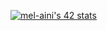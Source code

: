 <a  href="https://github.com/oakoudad/badge42"><img src="https://badge.mediaplus.ma/black/mel-aini" alt="mel-aini's 42 stats" /></a>
<div style="display: none;">
  <h1>test1</h1>
  <img align="center" width="200" src="https://github.com/mel-aini/mel-aini/assets/116949877/bdf37ed5-0fbd-48d6-801b-f7aa7e7d61a7"></img>
</div>
